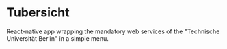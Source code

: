# Tubersicht
React-native app wrapping the mandatory web services of the "Technische Universität Berlin" in a simple menu.
